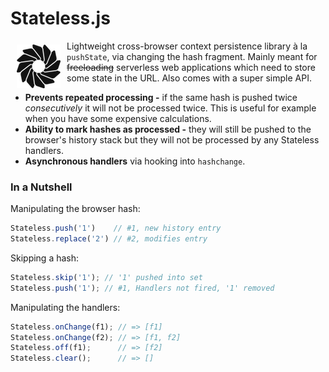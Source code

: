 # Stateless.js

<img src="https://raw.githubusercontent.com/eugene-eeo/stateless.js/master/media/small.png" hspace="10" vspace="6" align="left"/>

Lightweight cross-browser context persistence library à la
``pushState``, via changing the hash fragment. Mainly meant
for ~~freeloading~~ serverless web applications which need
to store some state in the URL. Also comes with a super
simple API.

 - **Prevents repeated processing -** if the same hash is
 pushed twice *consecutively* it will not be processed twice.
 This is useful for example when you have some expensive
 calculations.
 - **Ability to mark hashes as processed -** they will still
 be pushed to the browser's history stack but they will not
 be processed by any Stateless handlers.
 - **Asynchronous handlers** via hooking into `hashchange`.

### In a Nutshell

Manipulating the browser hash:

```js
Stateless.push('1')    // #1, new history entry
Stateless.replace('2') // #2, modifies entry
```

Skipping a hash:

```js
Stateless.skip('1'); // '1' pushed into set
Stateless.push('1'); // #1, Handlers not fired, '1' removed
```

Manipulating the handlers:

```js
Stateless.onChange(f1); // => [f1]
Stateless.onChange(f2); // => [f1, f2]
Stateless.off(f1);      // => [f2]
Stateless.clear();      // => []
```
